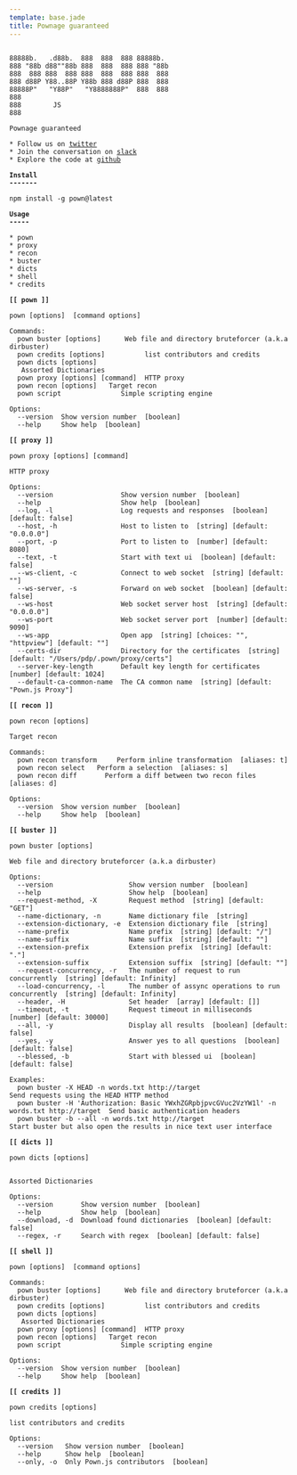 ```yaml
---
template: base.jade
title: Pownage guaranteed
---
```


<pre><code>
88888b.   .d88b.  888  888  888 88888b.
888 "88b d88""88b 888  888  888 888 "88b
888  888 888  888 888  888  888 888  888
888 d88P Y88..88P Y88b 888 d88P 888  888
88888P"   "Y88P"   "Y8888888P"  888  888
888
888        JS
888

Pownage guaranteed

* Follow us on <a href="https://twitter.com/pownjs" target="_blank">twitter</a>
* Join the conversation on <a href="https://join.slack.com/t/pownjs/shared_invite/enQtNTA0NTA0Njk4OTk2LWU0ZGRhNDlhOGZhMWZkZjg5NmU4NzI1YWNmZGQzOWYxOWE5OWIzODgwODczZjAyYzA3YzdjZGIzZjliNmNhMDI" target="_blank">slack</a>
* Explore the code at <a href="https://github.com/pownjs/" target="_blank">github</a>

<strong>Install</strong>
<strong>-------</strong>

npm install -g pown@latest

<strong>Usage</strong>
<strong>-----</strong>

* pown
* proxy
* recon
* buster
* dicts
* shell
* credits

<strong>[[ pown ]]</strong>

pown [options] <command> [command options]

Commands:
  pown buster [options] <url>     Web file and directory bruteforcer (a.k.a dirbuster)
  pown credits [options]          list contributors and credits
  pown dicts [options] <search>   Assorted Dictionaries
  pown proxy [options] [command]  HTTP proxy
  pown recon [options] <command>  Target recon
  pown script <file>              Simple scripting engine

Options:
  --version  Show version number  [boolean]
  --help     Show help  [boolean]

<strong>[[ proxy ]]</strong>

pown proxy [options] [command]

HTTP proxy

Options:
  --version                 Show version number  [boolean]
  --help                    Show help  [boolean]
  --log, -l                 Log requests and responses  [boolean] [default: false]
  --host, -h                Host to listen to  [string] [default: "0.0.0.0"]
  --port, -p                Port to listen to  [number] [default: 8080]
  --text, -t                Start with text ui  [boolean] [default: false]
  --ws-client, -c           Connect to web socket  [string] [default: ""]
  --ws-server, -s           Forward on web socket  [boolean] [default: false]
  --ws-host                 Web socket server host  [string] [default: "0.0.0.0"]
  --ws-port                 Web socket server port  [number] [default: 9090]
  --ws-app                  Open app  [string] [choices: "", "httpview"] [default: ""]
  --certs-dir               Directory for the certificates  [string] [default: "/Users/pdp/.pown/proxy/certs"]
  --server-key-length       Default key length for certificates  [number] [default: 1024]
  --default-ca-common-name  The CA common name  [string] [default: "Pown.js Proxy"]

<strong>[[ recon ]]</strong>

pown recon [options] <command>

Target recon

Commands:
  pown recon transform <transform>    Perform inline transformation  [aliases: t]
  pown recon select <expressions...>  Perform a selection  [aliases: s]
  pown recon diff <fileA> <fileB>     Perform a diff between two recon files  [aliases: d]

Options:
  --version  Show version number  [boolean]
  --help     Show help  [boolean]

<strong>[[ buster ]]</strong>

pown buster [options] <url>

Web file and directory bruteforcer (a.k.a dirbuster)

Options:
  --version                   Show version number  [boolean]
  --help                      Show help  [boolean]
  --request-method, -X        Request method  [string] [default: "GET"]
  --name-dictionary, -n       Name dictionary file  [string]
  --extension-dictionary, -e  Extension dictionary file  [string]
  --name-prefix               Name prefix  [string] [default: "/"]
  --name-suffix               Name suffix  [string] [default: ""]
  --extension-prefix          Extension prefix  [string] [default: "."]
  --extension-suffix          Extension suffix  [string] [default: ""]
  --request-concurrency, -r   The number of request to run concurrently  [string] [default: Infinity]
  --load-concurrency, -l      The number of assync operations to run concurrently  [string] [default: Infinity]
  --header, -H                Set header  [array] [default: []]
  --timeout, -t               Request timeout in milliseconds  [number] [default: 30000]
  --all, -y                   Display all results  [boolean] [default: false]
  --yes, -y                   Answer yes to all questions  [boolean] [default: false]
  --blessed, -b               Start with blessed ui  [boolean] [default: false]

Examples:
  pown buster -X HEAD -n words.txt http://target                                             Send requests using the HEAD HTTP method
  pown buster -H 'Authorization: Basic YWxhZGRpbjpvcGVuc2VzYW1l' -n words.txt http://target  Send basic authentication headers
  pown buster -b --all -n words.txt http://target                                            Start buster but also open the results in nice text user interface

<strong>[[ dicts ]]</strong>

pown dicts [options] <search>

Assorted Dictionaries

Options:
  --version       Show version number  [boolean]
  --help          Show help  [boolean]
  --download, -d  Download found dictionaries  [boolean] [default: false]
  --regex, -r     Search with regex  [boolean] [default: false]

<strong>[[ shell ]]</strong>

pown [options] <command> [command options]

Commands:
  pown buster [options] <url>     Web file and directory bruteforcer (a.k.a dirbuster)
  pown credits [options]          list contributors and credits
  pown dicts [options] <search>   Assorted Dictionaries
  pown proxy [options] [command]  HTTP proxy
  pown recon [options] <command>  Target recon
  pown script <file>              Simple scripting engine

Options:
  --version  Show version number  [boolean]
  --help     Show help  [boolean]

<strong>[[ credits ]]</strong>

pown credits [options]

list contributors and credits

Options:
  --version   Show version number  [boolean]
  --help      Show help  [boolean]
  --only, -o  Only Pown.js contributors  [boolean]
</code></pre>
